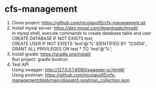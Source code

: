 # cfs-management
1. Clone project: https://github.com/nicolaso95/cfs-management.git  <br />
2. Install mysql server: https://dev.mysql.com/downloads/mysql/ <br />
In mysql shell, execute commands to create database table and user <br />
CREATE DATABASE IF NOT EXISTS test; <br />
CREATE USER IF NOT EXISTS 'test'@'%' IDENTIFIED BY '123456'; <br />
GRANT ALL PRIVILEGES ON test.* TO 'test'@'%'; <br />
3. Install gradle: https://gradle.org/install/ <br />
Run project: gradle bootrun <br />
4. Test API <br />
Using swagger: http://127.0.0.1:8080/swagger-ui.html#/ <br />
Using postman: https://github.com/nicolaso95/cfs-management/blob/main/dispatch.postman_collection.json <br />
